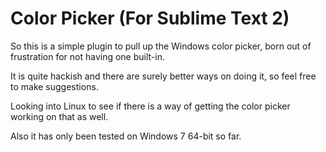 # Color Picker (For Sublime Text 2)

So this is a simple plugin to pull up the Windows color picker, born out of frustration for not having one built-in.

It is quite hackish and there are surely better ways on doing it, so feel free to make suggestions.

Looking into Linux to see if there is a way of getting the color picker working on that as well.

Also it has only been tested on Windows 7 64-bit so far.